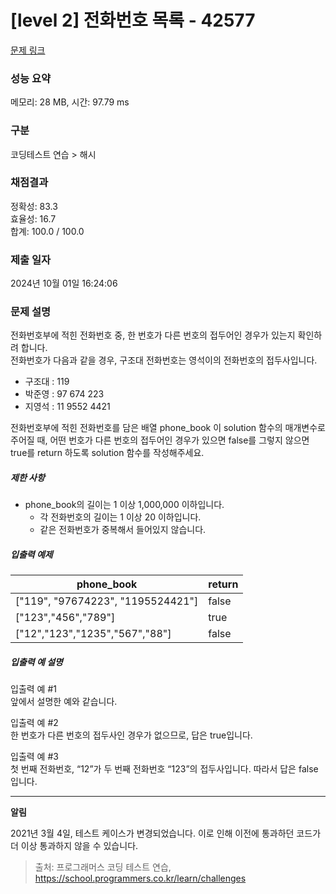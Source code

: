 # [level 2] 전화번호 목록 - 42577 

[문제 링크](https://school.programmers.co.kr/learn/courses/30/lessons/42577) 

### 성능 요약

메모리: 28 MB, 시간: 97.79 ms

### 구분

코딩테스트 연습 > 해시

### 채점결과

정확성: 83.3<br/>효율성: 16.7<br/>합계: 100.0 / 100.0

### 제출 일자

2024년 10월 01일 16:24:06

### 문제 설명

<p style="user-select: auto !important;">전화번호부에 적힌 전화번호 중, 한 번호가 다른 번호의 접두어인 경우가 있는지 확인하려 합니다.<br style="user-select: auto !important;">
전화번호가 다음과 같을 경우, 구조대 전화번호는 영석이의 전화번호의 접두사입니다.</p>

<ul style="user-select: auto !important;">
<li style="user-select: auto !important;">구조대 : 119</li>
<li style="user-select: auto !important;">박준영 : 97 674 223</li>
<li style="user-select: auto !important;">지영석 : 11 9552 4421</li>
</ul>

<p style="user-select: auto !important;">전화번호부에 적힌 전화번호를 담은 배열 phone_book 이 solution 함수의 매개변수로 주어질 때, 어떤 번호가 다른 번호의 접두어인 경우가 있으면 false를 그렇지 않으면 true를 return 하도록 solution 함수를 작성해주세요.</p>

<h5 style="user-select: auto !important;">제한 사항</h5>

<ul style="user-select: auto !important;">
<li style="user-select: auto !important;">phone_book의 길이는 1 이상 1,000,000 이하입니다.

<ul style="user-select: auto !important;">
<li style="user-select: auto !important;">각 전화번호의 길이는 1 이상 20 이하입니다.</li>
<li style="user-select: auto !important;">같은 전화번호가 중복해서 들어있지 않습니다.</li>
</ul></li>
</ul>

<h5 style="user-select: auto !important;">입출력 예제</h5>
<table class="table" style="user-select: auto !important;">
        <thead style="user-select: auto !important;"><tr style="user-select: auto !important;">
<th style="user-select: auto !important;">phone_book</th>
<th style="user-select: auto !important;">return</th>
</tr>
</thead>
        <tbody style="user-select: auto !important;"><tr style="user-select: auto !important;">
<td style="user-select: auto !important;">["119", "97674223", "1195524421"]</td>
<td style="user-select: auto !important;">false</td>
</tr>
<tr style="user-select: auto !important;">
<td style="user-select: auto !important;">["123","456","789"]</td>
<td style="user-select: auto !important;">true</td>
</tr>
<tr style="user-select: auto !important;">
<td style="user-select: auto !important;">["12","123","1235","567","88"]</td>
<td style="user-select: auto !important;">false</td>
</tr>
</tbody>
      </table>
<h5 style="user-select: auto !important;">입출력 예 설명</h5>

<p style="user-select: auto !important;">입출력 예 #1<br style="user-select: auto !important;">
앞에서 설명한 예와 같습니다.</p>

<p style="user-select: auto !important;">입출력 예 #2<br style="user-select: auto !important;">
한 번호가 다른 번호의 접두사인 경우가 없으므로, 답은 true입니다.</p>

<p style="user-select: auto !important;">입출력 예 #3<br style="user-select: auto !important;">
첫 번째 전화번호, “12”가 두 번째 전화번호 “123”의 접두사입니다. 따라서 답은 false입니다.</p>

<hr style="user-select: auto !important;">

<p style="user-select: auto !important;"><strong style="user-select: auto !important;">알림</strong></p>

<p style="user-select: auto !important;">2021년 3월 4일, 테스트 케이스가 변경되었습니다. 이로 인해 이전에 통과하던 코드가 더 이상 통과하지 않을 수 있습니다.</p>


> 출처: 프로그래머스 코딩 테스트 연습, https://school.programmers.co.kr/learn/challenges